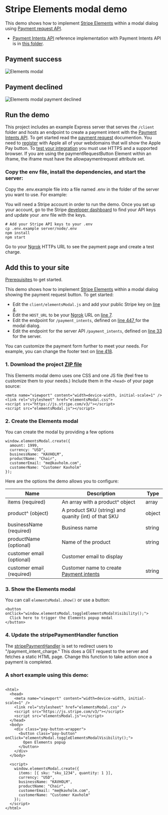 # Stripe Elements modal demo

This demo shows how to implement [Stripe Elements](https://stripe.com/payments/elements) within a modal dialog using [Payment request API](https://stripe.com/docs/payment-request-api).

- [Payment Intents API](https://stripe.com/docs/payments/payment-intents/quickstart#automatic-confirmation-flow) reference implementation with Payment Intents API is in [this folder](../payment-intents-api).

## Payment success

![Elements modal](payment-request-3d-secure.gif)

## Payment declined

![Elements modal payment declined](payment-request-3d-secure-fail.gif)

## Run the demo

This project includes an example Express server that serves the `/client` folder and
hosts an endpoint to create a payment intent with the [Payment Intents API](https://stripe.com/docs/api/payment_intents/create).
To get started read the [payment request](https://stripe.com/docs/stripe-js/elements/payment-request-button) documention. You
need to [register](https://stripe.com/docs/stripe-js/elements/payment-request-button#verifying-your-domain-with-apple-pay)
with Apple all of your webdomains that will show the Apple Pay button. To [test your integration](https://stripe.com/docs/stripe-js/elements/payment-request-button#testing)
you must use HTTPS and a supported browser. If you are using the paymentRequestButton Element within an iframe,
the iframe must have the allowpaymentrequest attribute set.

### Copy the env file, install the dependencies, and start the server:

Copy the .env.example file into a file named .env in the folder of the server you want to use. For example:

You will need a Stripe account in order to run the demo. Once you set up your account, go to the Stripe [developer dashboard](https://stripe.com/docs/development#api-keys) to find your API keys and update your .env file with the keys.

```
# Add your Stripe API keys to your .env
cp .env.example server/node/.env
npm install
npm start
```

Go to your [Ngrok](https://stripe.com/docs/stripe-js/elements/payment-request-button#prerequisites) HTTPs URL to see the payment page and create a test charge.

## Add this to your site

[Prerequisites](https://stripe.com/docs/stripe-js/elements/payment-request-button#prerequisites) to get started.

This demo shows how to implement [Stripe Elements](https://stripe.com/payments/elements) within a modal dialog showing the payment request button. To get started:

- Edit the `client/elementsModal.js` and add your public Stripe key on
  [line 4](client/elementsModal.js#L4).
- Edit the `HOST_URL` to be your [Ngrok](https://stripe.com/docs/stripe-js/elements/payment-request-button#prerequisites) URL on [line 7](client/elementsModal.js#L7).
- Edit the endpoint for `/payment_intents`, defined on [line 447
  ](client/elementsModal.js#L447) for the modal dialog.
- Edit the endpoint for the server API `/payment_intents`, defined on
  [line 33](server/node/server.js#L33) for the server.

You can customize the payment form further to meet your needs. For example, you can change the footer text on
[line 418](client/elementsModal.js#L419-L424).

### 1. Download the project [ZIP file](https://github.com/stripe-samples/payment-form-modal/archive/master.zip)

This Elements modal demo uses one CSS and one JS file (feel free to customize them to your needs.) Include them in the `<head>` of your page source:

```
<meta name="viewport" content="width=device-width, initial-scale=1" />
<link rel="stylesheet" href="elementsModal.css">
<script src="https://js.stripe.com/v3/"></script>
<script src="elementsModal.js"></script>
```

### 2. Create the Elements modal

You can create the modal by providing a few options

```
window.elementsModal.create({
  amount: 1999,
  currency: "USD",
  businessName: "KAVHOLM",
  productName: "Chair",
  customerEmail: "me@kavholm.com",
  customerName: "Customer Kavholm"
});
```

Here are the options the demo allows you to configure:

| Name                      | Description                                                                                   | Type   |
| ------------------------- | --------------------------------------------------------------------------------------------- | ------ |
| items (required)          | An array with a product^ object                                                               | array  |
| product^ (object)         | A product SKU (string) and quanity (int) of that SKU                                          | object |
| businessName (required)   | Business name                                                                                 | string |
| productName (optional)    | Name of the product                                                                           | string |
| customer email (optional) | Customer email to display                                                                     |
| customer email (required) | Customer name to create [Payment intents](https://stripe.com/docs/api/payment_intents/create) | string |

### 3. Show the Elements modal

You can call `elementsModal.show()` or use a button:

```
<button onClick="window.elementsModal.toggleElementsModalVisibility();">
  Click here to trigger the Elements popup modal
</button>
```

### 4. Update the stripePaymentHandler function

The [stripePaymentHandler](client/elementsModal.js#L550)
is set to redirect users to "/payment_intent_charge." This does a GET request to the server and fetches
a static HTML page. Change this function to take action once a payment is completed.

### A short example using this demo:

```

<html>
  <head>
    <meta name="viewport" content="width=device-width, initial-scale=1" />
    <link rel="stylesheet" href="elementsModal.css" />
    <script src="https://js.stripe.com/v3/"></script>
    <script src="elementsModal.js"></script>
  </head>
  <body>
    <div class="pay-button-wrapper">
      <button class="pay-button" onClick="elementsModal.toggleElementsModalVisibility();">
        Open Elements popup
      </button>
    </div>
  </body>

  <script>
    window.elementsModal.create({
      items: [{ sku: "sku_1234", quantity: 1 }],
      currency: "USD",
      businessName: "KAVHOLM",
      productName: "Chair",
      customerEmail: "me@kavholm.com",
      customerName: "Customer Kavholm"
    });
  </script>
</html>
```
